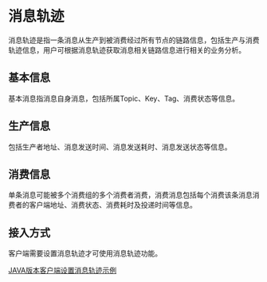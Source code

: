 # 消息轨迹

消息轨迹是指一条消息从生产到被消费经过所有节点的链路信息，包括生产与消费轨迹信息，用户可根据消息轨迹获取消息相关链路信息进行相关的业务分析。

## 基本信息

基本消息指消息自身消息，包括所属Topic、Key、Tag、消费状态等信息。

## 生产信息

包括生产者地址、消息发送时间、消息发送耗时、消息发送状态等信息。

## 消费信息

单条消息可能被多个消费组的多个消费者消费，消费消息包括每个消费该条消息消费者的客户端地址、消费状态、消费耗时及投递时间等信息。

## 接入方式

客户端需要设置消息轨迹才可使用消息轨迹功能。

[JAVA版本客户端设置消息轨迹示例](https://github.com/apache/rocketmq/tree/rocketmq-all-4.7.1/example/src/main/java/org/apache/rocketmq/example/tracemessage)